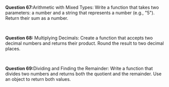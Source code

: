 <p><b>Question 67:</b>Arithmetic with Mixed Types: Write a function that takes two parameters: a number and a string that represents a number (e.g., "5"). Return their sum as a number. </p>
<br>
<p><b>Question 68: </b>Multiplying Decimals: Create a function that accepts two decimal numbers and returns their product. Round the result to two decimal places.
</p>
<br>
<p><b>Question 69:</b>Dividing and Finding the Remainder: Write a function that divides two numbers and returns both the quotient and the remainder. Use an object to return both values.
</p>
<br>